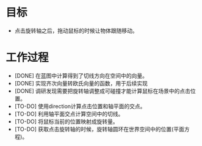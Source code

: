 # 目标
- 点击旋转轴之后，拖动鼠标的时候让物体跟随移动。

# 工作过程
- [DONE] 在蓝图中计算得到了切线方向在空间中的向量。
- [DONE] 实现齐次向量转欧氏向量的函数，用于后续实现
- [DONE] 调研发现需要把旋转轴调整成可碰撞才能计算鼠标在场景中的点击位置。
- [TO-DO] 使用direction计算点击位置和轴平面的交点。
- [TO-DO] 利用轴平面交点计算空间中的切线。
- [TO-DO] 将鼠标当前的位置映射成旋转量。
- [TO-DO] 获取点击旋转轴的时候，旋转轴圆环在世界空间中的位置(平面方程)。